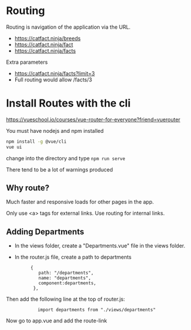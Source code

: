 # Routing

Routing is navigation of the application via the URL.  

* https://catfact.ninja/breeds
* https://catfact.ninja/fact
* https://catfact.ninja/facts

Extra parameters

* https://catfact.ninja/facts?limit=3
* Full routing would allow /facts/3

# Install Routes with the cli

https://vueschool.io/courses/vue-router-for-everyone?friend=vuerouter

You must have nodejs and npm installed

```bash
npm install -g @vue/cli
vue ui
```
change into the directory and type `npm run serve`

There tend to be a lot of warnings produced

## Why route?

Much faster and responsive loads for other pages in the app.

Only use &lt;a> tags for external links.  Use routing for internal links.

## Adding Departments

* In the views folder, create a "Departments.vue" file in the views folder.
* In the router.js file, create a path to departments

            {
               path: "/departments",
               name: "departments",
               component:departments,
             },

Then add the following line at the top of router.js:

```
            import departments from "./views/departments"
```

Now go to app.vue and add the route-link